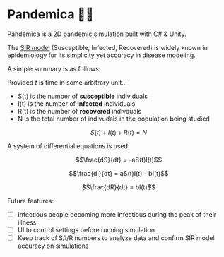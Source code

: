 # Pandemica 🔬🦠

Pandemica is a 2D pandemic simulation built with C# & Unity.

The [SIR model](https://en.wikipedia.org/wiki/Compartmental_models_in_epidemiology) (Susceptible, Infected, Recovered) is widely known in epidemiology for its simplicity yet accuracy in disease modeling.

A simple summary is as follows:

Provided *t* is time in some arbitrary unit...
* S(t) is the number of __susceptible__ individuals
* I(t) is the number of __infected__ individuals
* R(t) is the number of __recovered__ indivduals
* N is the total number of indivudals in the population being studied

```math
S(t) + I(t) + R(t) = N
```

A system of differential equations is used:
```math
\frac{dS}{dt} = -aS(t)I(t)
```

```math
\frac{dI}{dt} = aS(t)I(t) - bI(t)
```

```math
\frac{dR}{dt} = bI(t)
```

Future features:
- [ ] Infectious people becoming more infectious during the peak of their illness
- [ ] UI to control settings before running simulation
- [ ] Keep track of S/I/R numbers to analyze data and confirm SIR model accuracy on simulations
